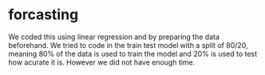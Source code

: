 # forcasting
We coded this using linear regression  and by preparing the data beforehand. We tried to code in the train test model with a split of 80/20, meaning 80% of the data is used to train the model and 20% is used to test how acurate it is. However we did not have enough time.
